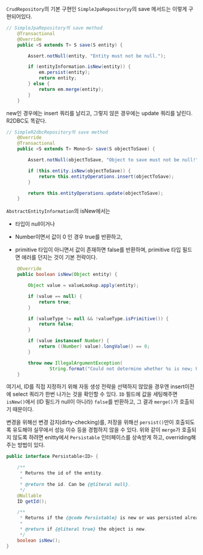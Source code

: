 
`CrudRepository`의 기본 구현인 `SimpleJpaRepositoryy`의 save 메서드는 이렇게 구현되어있다.

```java
// SimpleJpaRepository의 save method
	@Transactional
	@Override
	public <S extends T> S save(S entity) {

		Assert.notNull(entity, "Entity must not be null.");

		if (entityInformation.isNew(entity)) {
			em.persist(entity);
			return entity;
		} else {
			return em.merge(entity);
		}
	}
```

new인 경우에는 insert 쿼리를 날리고, 그렇지 않은 경우에는 update 쿼리를 날린다. R2DBC도 똑같다.

```java
// SimpleR2dbcRepository의 save method
	@Override
	@Transactional
	public <S extends T> Mono<S> save(S objectToSave) {

		Assert.notNull(objectToSave, "Object to save must not be null!");

		if (this.entity.isNew(objectToSave)) {
			return this.entityOperations.insert(objectToSave);
		}

		return this.entityOperations.update(objectToSave);
	}
```

`AbstractEntityInformation`의 isNew에서는

- 타입이 null이거나
- Number이면서 값이 0
인 경우 true를 반환하고,

- primitive 타입이 아니면서 값이 존재하면 
false를 반환하며, primitive 타입 필드면 에러를 던지는 것이 기본 전략이다.

```java
	@Override
	public boolean isNew(Object entity) {

		Object value = valueLookup.apply(entity);

		if (value == null) {
			return true;
		}

		if (valueType != null && !valueType.isPrimitive()) {
			return false;
		}

		if (value instanceof Number) {
			return ((Number) value).longValue() == 0;
		}

		throw new IllegalArgumentException(
				String.format("Could not determine whether %s is new; Unsupported identifier or version property", entity));
	}
```

여기서, ID를 직접 지정하기 위해 자동 생성 전략을 선택하지 않았을 경우엔 insert이전에 select 쿼리가 한번 나가는 것을 확인할 수 있다. `ID` 필드에 값을 세팅해주면 `isNew()`에서 (ID 필드가 null이 아니라) `false`를 반환하고, 그 결과 `merge()`가 호출되기 때문이다.

변경을 위해선 변경 감지(dirty-checking)를, 저장을 위해선 `persist()`만이 호출되도록 유도해야 실무에서 성능 이슈 등을 경험하지 않을 수 있다. 위와 같이 `merge`가 호출되지 않도록 하려면 enitty에서 `Persistable` 인터페이스를 상속받게 하고, overriding해주는 방법이 있다.

```java
public interface Persistable<ID> {

	/**
	 * Returns the id of the entity.
	 *
	 * @return the id. Can be {@literal null}.
	 */
	@Nullable
	ID getId();

	/**
	 * Returns if the {@code Persistable} is new or was persisted already.
	 *
	 * @return if {@literal true} the object is new.
	 */
	boolean isNew();
}
```